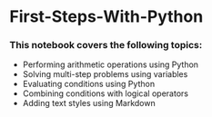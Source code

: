 # First-Steps-With-Python
### This notebook covers the following topics: 
* Performing arithmetic operations using Python 
* Solving multi-step problems using variables 
* Evaluating conditions using Python 
* Combining conditions with logical operators 
* Adding text styles using Markdown
